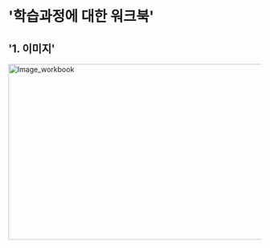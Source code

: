 '학습과정에 대한 워크북'  
=====  

'1. 이미지'  
-----  
<img src="https://user-images.githubusercontent.com/66001539/131393258-14d06398-1bb1-45df-95f3-1f52244c9508.png" width="650px" height="350px" title="px(픽셀) 크기 설정" alt="Image_workbook"></img><br/>  
